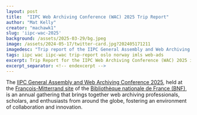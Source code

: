 ```yaml
---
layout: post
title:  "IIPC Web Archiving Conference (WAC) 2025 Trip Report"
author: "Mat Kelly"
creator: "machawk1"
slug: 'iipc-wac-2025'
background: /assets/2025-03-29/bg.jpeg
image: /assets/2024-05-17/twitter-card.jpg?202405171211
imagedesc: "Trip report of the IIPC General Assembly and Web Archiving Conference (WAC) 2025"
tags: iipc wac iipc-wac trip-report oslo norway imls web-ads
excerpt: Trip Report for the IIPC Web Archiving Conference (WAC) 2025 in Oslo, Norway
excerpt_separator: <!-- endexcerpt -->
---
```



The <a href="https://netpreserve.org/ga2025/">IIPC General Assembly and Web Archiving Conference 2025</a>, held at the <a href="https://www.bnf.fr/en/francois-mitterrand">Fran&ccedil;ois-Mitterrand site</a> of the <a href="https://www.bnf.fr/en">Bibliothèque nationale de France (BNF)</a>, is an annual gathering that brings together web archiving professionals, scholars, and enthusiasts from around the globe, fostering an environment of collaboration and innovation. 
<!-- endexcerpt -->
